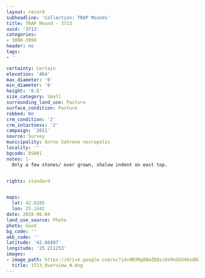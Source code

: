 ```yaml
---
layout: record
subheadline: 'Collection: TRAP Mounds'
title: TRAP Mound - 3713
uuid: '3713'
categories:
- 3000-3999
header: no
tags:
- ''

certainty: Certain
elevation: '464'
max_diameter: '6'
min_diameter: '6'
height: '0.5'
size_category: Small
surrounding_land_use: Pasture
surface_condition: Pasture
robbed: No
crm_condition: '2'
crm_intactness: '2'
campaign: '2011'
source: Survey
municipality: Gorno Sahrane necropolis
locality: ''
bgcode: DS001
notes: |-
  Only a few stones/ over grown, shalow indent on east top.


rights: standard


maps:
  lat: 42.6285
  lon: 25.2442
date: 2018-06-04
land_use_source: Photo
photo: Good
bg_code: ''
akb_code: ''
latitude: '42.66807'
longitude: '25.211253'
images:
- image_path: https://drive.google.com/uc?id=0B3Rg88wZDQscbV9nSG54bndNX00
  title: 3713_Overview_N.dng
---
```

